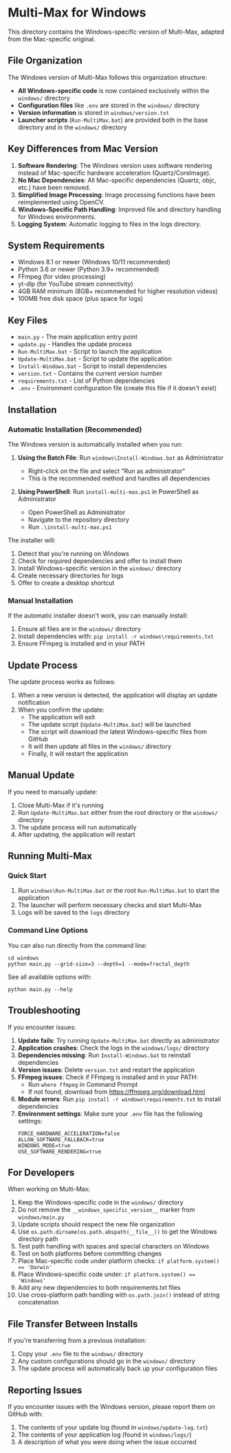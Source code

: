 # Multi-Max for Windows

This directory contains the Windows-specific version of Multi-Max, adapted from the Mac-specific original.

## File Organization

The Windows version of Multi-Max follows this organization structure:

- **All Windows-specific code** is now contained exclusively within the `windows/` directory
- **Configuration files** like `.env` are stored in the `windows/` directory
- **Version information** is stored in `windows/version.txt`
- **Launcher scripts** (`Run-MultiMax.bat`) are provided both in the base directory and in the `windows/` directory

## Key Differences from Mac Version

1. **Software Rendering**: The Windows version uses software rendering instead of Mac-specific hardware acceleration (Quartz/CoreImage).
2. **No Mac Dependencies**: All Mac-specific dependencies (Quartz, objc, etc.) have been removed.
3. **Simplified Image Processing**: Image processing functions have been reimplemented using OpenCV.
4. **Windows-Specific Path Handling**: Improved file and directory handling for Windows environments.
5. **Logging System**: Automatic logging to files in the logs directory.

## System Requirements

- Windows 8.1 or newer (Windows 10/11 recommended)
- Python 3.6 or newer (Python 3.9+ recommended)
- FFmpeg (for video processing)
- yt-dlp (for YouTube stream connectivity)
- 4GB RAM minimum (8GB+ recommended for higher resolution videos)
- 100MB free disk space (plus space for logs)

## Key Files

- `main.py` - The main application entry point
- `update.py` - Handles the update process
- `Run-MultiMax.bat` - Script to launch the application
- `Update-MultiMax.bat` - Script to update the application
- `Install-Windows.bat` - Script to install dependencies
- `version.txt` - Contains the current version number
- `requirements.txt` - List of Python dependencies
- `.env` - Environment configuration file (create this file if it doesn't exist)

## Installation

### Automatic Installation (Recommended)

The Windows version is automatically installed when you run:

1. **Using the Batch File**: Run `windows\Install-Windows.bat` as Administrator
   - Right-click on the file and select "Run as administrator"
   - This is the recommended method and handles all dependencies

2. **Using PowerShell**: Run `install-multi-max.ps1` in PowerShell as Administrator
   - Open PowerShell as Administrator
   - Navigate to the repository directory
   - Run `.\install-multi-max.ps1`

The installer will:
1. Detect that you're running on Windows
2. Check for required dependencies and offer to install them
3. Install Windows-specific version in the `windows/` directory
4. Create necessary directories for logs
5. Offer to create a desktop shortcut

### Manual Installation

If the automatic installer doesn't work, you can manually install:

1. Ensure all files are in the `windows/` directory
2. Install dependencies with: `pip install -r windows\requirements.txt`
3. Ensure FFmpeg is installed and in your PATH

## Update Process

The update process works as follows:

1. When a new version is detected, the application will display an update notification
2. When you confirm the update:
   - The application will exit
   - The update script (`Update-MultiMax.bat`) will be launched
   - The script will download the latest Windows-specific files from GitHub
   - It will then update all files in the `windows/` directory
   - Finally, it will restart the application

## Manual Update

If you need to manually update:

1. Close Multi-Max if it's running
2. Run `Update-MultiMax.bat` either from the root directory or the `windows/` directory
3. The update process will run automatically
4. After updating, the application will restart

## Running Multi-Max

### Quick Start

1. Run `windows\Run-MultiMax.bat` or the root `Run-MultiMax.bat` to start the application
2. The launcher will perform necessary checks and start Multi-Max
3. Logs will be saved to the `logs` directory

### Command Line Options

You can also run directly from the command line:
```
cd windows
python main.py --grid-size=3 --depth=1 --mode=fractal_depth
```

See all available options with:
```
python main.py --help
```

## Troubleshooting

If you encounter issues:

1. **Update fails**: Try running `Update-MultiMax.bat` directly as administrator
2. **Application crashes**: Check the logs in the `windows/logs/` directory
3. **Dependencies missing**: Run `Install-Windows.bat` to reinstall dependencies
4. **Version issues**: Delete `version.txt` and restart the application
5. **FFmpeg issues**: Check if FFmpeg is installed and in your PATH:
   - Run `where ffmpeg` in Command Prompt
   - If not found, download from https://ffmpeg.org/download.html
6. **Module errors**: Run `pip install -r windows\requirements.txt` to install dependencies
7. **Environment settings**: Make sure your `.env` file has the following settings:
   ```
   FORCE_HARDWARE_ACCELERATION=false
   ALLOW_SOFTWARE_FALLBACK=true
   WINDOWS_MODE=true
   USE_SOFTWARE_RENDERING=true
   ```

## For Developers

When working on Multi-Max:

1. Keep the Windows-specific code in the `windows/` directory
2. Do not remove the `__windows_specific_version__` marker from `windows/main.py`
3. Update scripts should respect the new file organization
4. Use `os.path.dirname(os.path.abspath(__file__))` to get the Windows directory path
5. Test path handling with spaces and special characters on Windows
6. Test on both platforms before committing changes
7. Place Mac-specific code under platform checks: `if platform.system() == 'Darwin'`
8. Place Windows-specific code under: `if platform.system() == 'Windows'`
9. Add any new dependencies to both requirements.txt files
10. Use cross-platform path handling with `os.path.join()` instead of string concatenation

## File Transfer Between Installs

If you're transferring from a previous installation:

1. Copy your `.env` file to the `windows/` directory
2. Any custom configurations should go in the `windows/` directory
3. The update process will automatically back up your configuration files

## Reporting Issues

If you encounter issues with the Windows version, please report them on GitHub with:

1. The contents of your update log (found in `windows/update-log.txt`)
2. The contents of your application log (found in `windows/logs/`)
3. A description of what you were doing when the issue occurred 